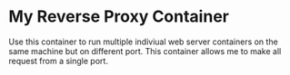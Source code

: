 # My Reverse Proxy Container

Use this container to run multiple indiviual web server containers on the same machine but on different port. This container allows me to make all request from a single port. 
